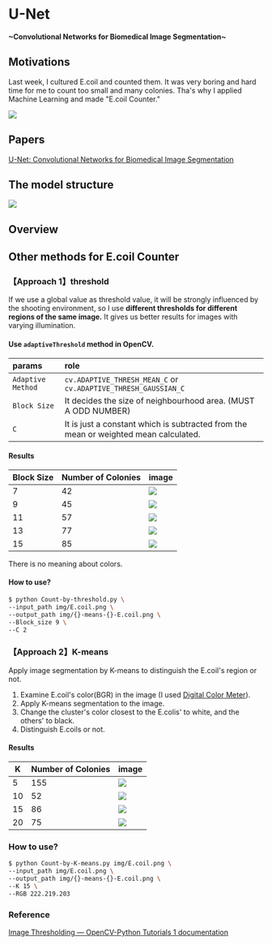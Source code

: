# U-Net
<b>\~Convolutional Networks for Biomedical Image Segmentation\~</b>

## Motivations
Last week, I cultured E.coil and counted them. It was very boring and hard time for me to count too small and many colonies. Tha's why I applied Machine Learning and made "E.coil Counter."

<img src="./img/E.coil.png">

## Papers
[U-Net: Convolutional Networks for Biomedical Image Segmentation](https://arxiv.org/abs/1505.04597)

## The model structure
<img src="./img/model-for-visualize.png">

## Overview

## Other methods for E.coil Counter
### 【Approach 1】threshold
If we use a global value as threshold value, it will be strongly influenced by the shooting environment, so I use <b>different thresholds for different regions of the same image.</b> It gives us better results for images with varying illumination.

#### Use `adaptiveThreshold` method in OpenCV.

| params          | role                                                                                 |
|:--------------- |:------------------------------------------------------------------------------------ |
| `Adaptive Method` | `cv.ADAPTIVE_THRESH_MEAN_C` or `cv.ADAPTIVE_THRESH_GAUSSIAN_C`                       |
| `Block Size`      | It decides the size of neighbourhood area. (MUST A ODD NUMBER)                       |
| `C`               | It is just a constant which is subtracted from the mean or weighted mean calculated. |

#### Results

| Block Size | Number of Colonies | image |
| ---------- | ------------------ | ----- |
| 7          | 42                 |<img src="./img/th-42-E.coil.png">       |
| 9          | 45                 |<img src="./img/th-45-E.coil.png">       |
| 11         | 57                 |<img src="./img/th-57-E.coil.png">       |
| 13         | 77                 |<img src="./img/th-77-E.coil.png">       |
| 15         | 85                 |<img src="./img/th-85-E.coil.png">       |

There is no meaning about colors.

#### How to use?

```sh
$ python Count-by-threshold.py \
--input_path img/E.coil.png \
--output_path img/{}-means-{}-E.coil.png \
--Block_size 9 \
--C 2
```

### 【Approach 2】K-means
Apply image segmentation by K-means to distinguish the E.coil's region or not.
1. Examine E.coil's color(BGR) in the image (I used [Digital Color Meter](https://support.apple.com/guide/digital-color-meter/welcome/mac)).
2. Apply K-means segmentation to the image.
3. Change the cluster's color closest to the E.colis' to white, and the others' to black.
4. Distinguish E.coils or not.

#### Results
| K   | Number of Colonies | image |
| --- | ------------------ | ----- |
| 5   | 155                |<img src="./img/5-means-155-E.coil.png">       |
| 10  | 52                 |<img src="./img/10-means-52-E.coil.png">       |
| 15  | 86                 |<img src="./img/15-means-86-E.coil.png">       |
| 20  | 75                 |<img src="./img/20-means-75-E.coil.png">       |

### How to use?

```sh
$ python Count-by-K-means.py img/E.coil.png \
--input_path img/E.coil.png \
--output_path img/{}-means-{}-E.coil.png \
--K 15 \
--RGB 222.219.203
```

### Reference
[Image Thresholding — OpenCV-Python Tutorials 1 documentation](https://opencv-python-tutroals.readthedocs.io/en/latest/py_tutorials/py_imgproc/py_thresholding/py_thresholding.html)
